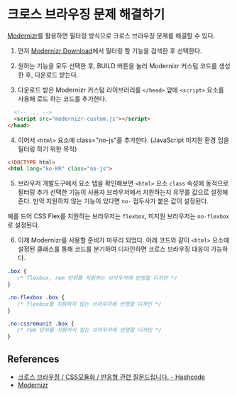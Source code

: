 # 크로스 브라우징 문제 해결하기

[Modernizr](https://modernizr.com/)를 활용하면 필터링 방식으로 크로스 브라우징 문제를 해결할 수 있다.

1. 먼저 [Modernizr Download](https://modernizr.com/download?setclasses)에서 필터링 할 기능을 검색한 후 선택한다.

2. 원하는 기능을 모두 선택한 후, BUILD 버튼을 눌러 Modernizr 커스텀 코드를 생성한 후, 다운로드 받는다.

3. 다운로드 받은 Modernizr 커스텀 라이브러리를 `</head>` 앞에 `<script>` 요소를 사용해 로드 하는 코드를 추가한다.

```html
  <!-- ... -->
  <script src="modernizr-custom.js"></script>
</head>
```

4. 이어서 `<html>` 요소에 class="no-js"를 추가한다. (JavaScript 미지원 환경 임을 필터링 하기 위한 목적)

```html
<!DOCTYPE html>
<html lang="ko-KR" class="no-js">
```

5. 브라우저 개발도구에서 요소 탭을 확인해보면 `<html>` 요소 `class` 속성에 동적으로 필터링 추가 선택한 기능이 사용자 브라우저에서 지원하는지 유무를 값으로 설정해준다. 만약 지원하지 않는 기능이 있다면 `no-` 접두사가 붙은 값이 설정된다.

예를 드어 CSS Flex를 지원하는 브라우저는 `flexbox`, 미지원 브라우저는 `no-flexbox`로 설정된다.

6. 이제 Modernizr를 사용할 준비가 마무리 되었다. 아래 코드와 같이 `<html>` 요소에 설정된 클래스를 통해 코드를 분기하여 디자인하면 크로스 브라우징 대응이 가능하다.

```css
.box {
   /* flexbox, rem 단위를 지원하는 브라우저에 반영할 디자인 */
}

.no-flexbox .box {
   /* flexbox를 지원하지 않는 브라우저에 반영할 디자인 */
}

.no-cssremunit .box {
   /* rem 단위를 지원하지 않는 브라우저에 반영할 디자인 */
}
```

## References

* [크로스 브라우징 / CSS모듈화 / 반응형 관련 질문드립니다. - Hashcode](https://fast-frontend.hashcode.co.kr/questions/5824/%ED%81%AC%EB%A1%9C%EC%8A%A4-%EB%B8%8C%EB%9D%BC%EC%9A%B0%EC%A7%95-css%EB%AA%A8%EB%93%88%ED%99%94-%EB%B0%98%EC%9D%91%ED%98%95-%EA%B4%80%EB%A0%A8-%EC%A7%88%EB%AC%B8%EB%93%9C%EB%A6%BD%EB%8B%88%EB%8B%A4)
* [Modernizr](https://modernizr.com/)
